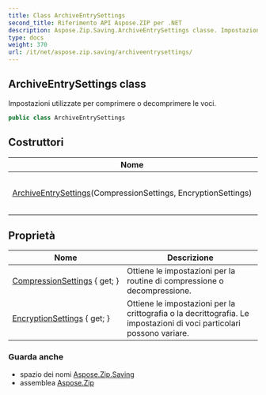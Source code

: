 ```yaml
---
title: Class ArchiveEntrySettings
second_title: Riferimento API Aspose.ZIP per .NET
description: Aspose.Zip.Saving.ArchiveEntrySettings classe. Impostazioni utilizzate per comprimere o decomprimere le voci.
type: docs
weight: 370
url: /it/net/aspose.zip.saving/archiveentrysettings/
---
```

## ArchiveEntrySettings class

Impostazioni utilizzate per comprimere o decomprimere le voci.

```csharp
public class ArchiveEntrySettings
```

## Costruttori

| Nome | Descrizione |
| --- | --- |
| [ArchiveEntrySettings](archiveentrysettings/)(CompressionSettings, EncryptionSettings) | Inizializza una nuova istanza di`ArchiveEntrySettings` classe. |

## Proprietà

| Nome | Descrizione |
| --- | --- |
| [CompressionSettings](../../aspose.zip.saving/archiveentrysettings/compressionsettings/) { get; } | Ottiene le impostazioni per la routine di compressione o decompressione. |
| [EncryptionSettings](../../aspose.zip.saving/archiveentrysettings/encryptionsettings/) { get; } | Ottiene le impostazioni per la crittografia o la decrittografia. Le impostazioni di voci particolari possono variare. |

### Guarda anche

* spazio dei nomi [Aspose.Zip.Saving](../../aspose.zip.saving/)
* assemblea [Aspose.Zip](../../)


